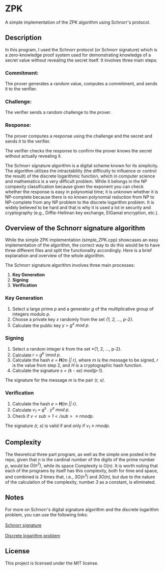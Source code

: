 # ZPK
A simple implementation of the ZPK algorithm using Schnorr's protocol.

## Description
In this program, I used the Schnorr protocol (or Schnorr signature) which is a zero-knowledge proof system used for demonstrating knowledge of a secret value without revealing the secret itself. It involves three main steps:

### Commitment: 
The prover generates a random value, computes a commitment, and sends it to the verifier.
### Challenge: 
The verifier sends a random challenge to the prover.
### Response: 
The prover computes a response using the challenge and the secret and sends it to the verifier.

The verifier checks the response to confirm the prover knows the secret without actually revealing it.

The Schnorr signature algorithm is a digital scheme known for its simplicity. The algorithm utilizes the intractability (the difficulty to influence or control the result) of the discrete logarithmic function, which in computer science and mathematics is a very difficult problem. While it belongs in the NP compexity classification because given the exponent you can check whether the response is easy in polynomial time; it is unknown whether it is NP-complete because there is no known polynomial reduction from NP to NP-complete from any NP problem to the discrete logarithm problem. It is widely believed to be hard and that is why it is used a lot in security and cryptography (e.g., Diffie-Hellman key exchange, EIGamal encryption, etc.).

## Overview of the Schnorr signature algorithm
While the simple ZPK implementation (simple_ZPK.cpp) showcases an easy implementation of the algorithm, the correct way to do this would be to have three different files and split the functionality accordingly. Here is a brief explanation and overview of the whole algorithm.

The Schnorr signature algorithm involves three main processes:
1. **Key Generation**
2. **Signing**
3. **Verification**

### Key Generation
1. Select a large prime *p* and a generator *g* of the multiplicative group of integers modulo *p*. 
2. Choose a private key *x* randomly from the set *{1, 2, ..., p-2}*.
3. Calculate the public key *y = g<sup>x</sup> mod p*.

### Signing
1. Select a random integer *k* from the set *{1, 2, ..., p-2}.
2. Calculate *r = g<sup>k</sup> \mod p*.
3. Calculate the hash *e = **H**(m || r)*, where *m* is the message to be signed, *r* is the value from step 2, and *H* is a cryptographic hash function.
4. Calculate the signature *s = (k - xe) mod(p-1)*.

The signature for the message *m* is the pair *(r, s)*.

### Verification
1. Calculate the hash *e = **H**(m || r)*.
2. Calculate *v<sub>1</sub> = g<sup>s</sup> . y<sup>e</sup> mod p*.
3. Check if *$v<sub>1</sub> \equiv r mod p$*.

The signature *(r, s)* is valid if and only if *$v_1 \equiv r mod p$*.

## Complexity
The theoretical three part program, as well as the simple one posted in the repo, given that *n* is the cardinal number of the digits of the prime number *p*, would be *O(n<sup>3</sup>)*, while its space Complexity is *O(n)*. It is worth noting that each of the programs by itself has this complexity, both for time and space, and combined is *3* times that, i.e., *3O(n<sup>3</sup>)* and *3O(n)*, but due to the nature of the calculation of the complexity, number *3* as a constant, is eliminated.

## Notes
For more on Schnorr's digital signature algorithm and the discrete logarithm problem, you can use the following links:<br>  
[Schnorr signature](https://en.wikipedia.org/wiki/Schnorr_signature)<br>  
[Discrete logarithm problem](https://en.wikipedia.org/wiki/Discrete_logarithm)

## License
This project is licensed under the MIT license.



